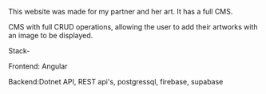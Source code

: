 This website was made for my partner and her art. It has a full CMS.

CMS with full CRUD operations, allowing the user to add their artworks with an image to be displayed.

Stack-

Frontend: Angular

Backend:Dotnet API, REST api's, postgressql, firebase, supabase